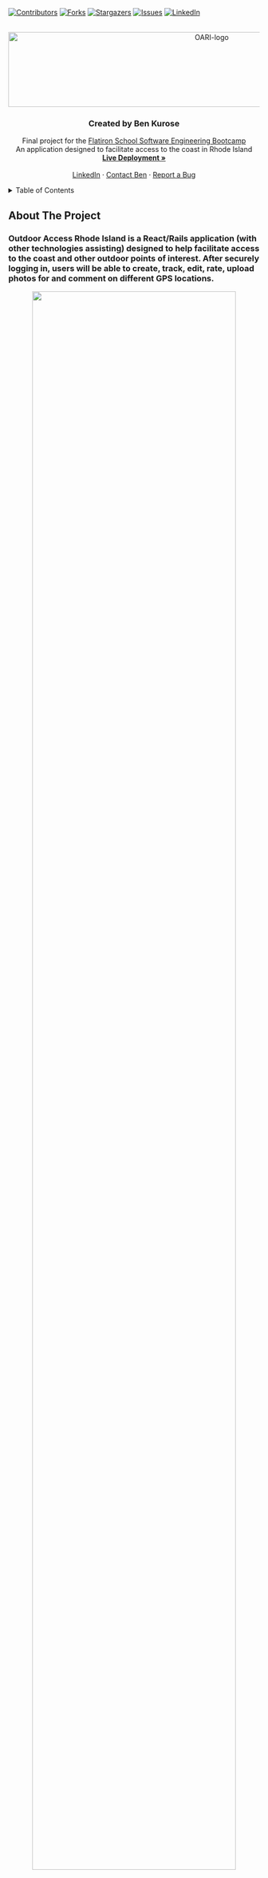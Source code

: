  <!-- Improved compatibility of back to top link: See: https://github.com/othneildrew/Best-README-Template/pull/73 -->
<a id="readme-top"></a>
<!--
*** Thanks for checking out the Best-README-Template. If you have a suggestion
*** that would make this better, please fork the repo and create a pull request
*** or simply open an issue with the tag "enhancement".
*** Don't forget to give the project a star!
*** Thanks again! Now go create something AMAZING! :D
-->



<!-- PROJECT SHIELDS -->
<!--
*** I'm using markdown "reference style" links for readability.
*** Reference links are enclosed in brackets [ ] instead of parentheses ( ).
*** See the bottom of this document for the declaration of the reference variables
*** for contributors-url, forks-url, etc. This is an optional, concise syntax you may use.
*** https://www.markdownguide.org/basic-syntax/#reference-style-links
-->
[![Contributors][contributors-shield]][contributors-url]
[![Forks][forks-shield]][forks-url]
[![Stargazers][stars-shield]][stars-url]
[![Issues][issues-shield]][issues-url]
[![LinkedIn][linkedin-shield]][linkedin-url]



<!-- PROJECT LOGO -->
<br />
<div align="center">
  <a href="https://github.com/bkurose/outdoor_access_ri">
    <img src="https://i.ibb.co/2KnPSt4/OARI-logo.jpg" alt="OARI-logo" width="800" height="150">
  </a>

<h3 align="center">Created by Ben Kurose</h3>

  <p align="center">
    Final project for the <a href="https://flatironschool.com/courses/coding-bootcamp/">Flatiron School Software Engineering Bootcamp</a><br />An application designed to facilitate access to the coast in Rhode Island
    <br />
    <a href="https://outdoor-access-ri.onrender.com/"><strong>Live Deployment »</strong></a>
    <br />
    <br />
    <a href="https://www.linkedin.com/in/benjamin-kurose/">LinkedIn</a>
    ·
    <a href="mailto:ben.kurose@gmail.com">Contact Ben</a>
    ·
    <a href="https://github.com/bkurose/outdoor_access_ri/issues">Report a Bug</a>
  </p>
</div>



<!-- TABLE OF CONTENTS -->
<details>
  <summary>Table of Contents</summary>
  <ol>
    <li>
      <a href="#about-the-project">About The Project</a>
      <ul>
        <li><a href="#technologies-used">Technologies Used</a></li>
      </ul>
    </li>
    <li>
      <a href="#usage">Usage</a>
      <ul>
        <li><a href="#loginlogout">Login/Logout</a></li>
        <li><a href="#creating-a-new-place">Create a New Place</a></li>
        <li><a href="#view-existing-places">View Existing Places</a></li>
        <li><a href="#comment-rate-and-upload-photos">Comment, Rate and Upload Photos</a></li>
      </ul>
    </li>
    <li>
      <a href="#getting-started">Getting Started</a>
    </li>
        <li><a href="#roadmap">Roadmap</a></li>
    <li><a href="#contributing">Contributing</a></li>
    <li><a href="#license">License</a></li>
    <li><a href="#contact">Contact</a></li>
    <li><a href="#acknowledgments">Acknowledgments</a></li>
  </ol>
</details>



<!-- ABOUT THE PROJECT -->
## About The Project

<h3>Outdoor Access Rhode Island is a React/Rails application (with other technologies assisting) designed to help facilitate access to the coast and other outdoor points of interest. After securely logging in, users will be able to create, track, edit, rate, upload photos for and comment on different GPS locations. </h3>

<div style="text-align:center">

<img src="https://s3.gifyu.com/images/ezgif.com-gif-maker-1e9df2716c348c2c8.gif" width="90%"/>
<br />
<p>(note: this is a .gif animation, if image is not moving you can change your GitHub accessibility setting to allow animation)</p>

</div>

<!--Here's a blank template to get started: To avoid retyping too much info. Do a search and replace with your text editor for the following: `github_username`, `repo_name`, `twitter_handle`, `linkedin_username`, `email_client`, `email`, `project_title`, `project_description` -->

<p align="right">(<a href="#readme-top">back to top</a>)</p>



### Technologies Used

* [![HTML 5][HTML5]][HTML5-url]
* [![CSS 3][CSS3]][CSS3-url]
* [![JavaScript][JavaScript.com]][JavaScript-url]
* [![React][React.js]][React-url]
* [![React Router][ReactRouter.js]][ReactRouter-url]
* [![Ruby][Ruby]][Ruby-url]
* [![Ruby on Rails][Rails]][Rails-url]
* [![Bootstrap][Bootstrap.com]][Bootstrap-url]
* [![Leaflet for React][Leaflet]][Leaflet-url]
* [![Redux][Redux.js]][Redux-url]
* [![PostgreSQL][Postgres]][Postgres-url]
* [![Render][Render.io]][Render-url]


<p align="right">(<a href="#readme-top">back to top</a>)</p>


<!-- USAGE EXAMPLES -->
## Usage

Use this space to show useful examples of how a project can be used. Additional screenshots, code examples and demos work well in this space. You may also link to more resources.


<p align="right">(<a href="#readme-top">back to top</a>)</p>

### Login/Logout

### Creating a New Place

### View Existing Places

### Comment, Rate, and Upload Photos


<!-- GETTING STARTED -->
## Getting Started

This is an example of how you may give instructions on setting up your project locally.
To get a local copy up and running follow these simple example steps.

### Prerequisites

This is an example of how to list things you need to use the software and how to install them.
* npm
  ```sh
  npm install npm@latest -g
  ```

### Installation

1. Get a free API Key at [https://example.com](https://example.com)
2. Clone the repo
   ```sh
   git clone https://github.com/bkurose/outdoor_access_ri.git
   ```
3. Install NPM packages
   ```sh
   npm install
   ```
4. Enter your API in `config.js`
   ```js
   const API_KEY = 'ENTER YOUR API';
   ```

<p align="right">(<a href="#readme-top">back to top</a>)</p>







<!-- ROADMAP -->
## Roadmap

- [ ] Feature 1
- [ ] Feature 2
- [ ] Feature 3
    - [ ] Nested Feature

See the [open issues](https://github.com/bkurose/outdoor_access_ri/issues) for a full list of proposed features (and known issues).

<p align="right">(<a href="#readme-top">back to top</a>)</p>



<!-- CONTRIBUTING -->
## Contributing

Contributions are what make the open source community such an amazing place to learn, inspire, and create. Any contributions you make are **greatly appreciated**.

If you have a suggestion that would make this better, please fork the repo and create a pull request. You can also simply open an issue with the tag "enhancement".
Don't forget to give the project a star! Thanks again!

1. Fork the Project
2. Create your Feature Branch (`git checkout -b feature/AmazingFeature`)
3. Commit your Changes (`git commit -m 'Add some AmazingFeature'`)
4. Push to the Branch (`git push origin feature/AmazingFeature`)
5. Open a Pull Request

<p align="right">(<a href="#readme-top">back to top</a>)</p>



<!-- LICENSE -->
## License

Distributed under the MIT License. See `LICENSE.txt` for more information.

<p align="right">(<a href="#readme-top">back to top</a>)</p>



<!-- CONTACT -->
## Contact

Your Name - [@twitter_handle](https://twitter.com/twitter_handle) - email@email_client.com

Project Link: [https://github.com/bkurose/outdoor_access_ri](https://github.com/bkurose/outdoor_access_ri)

<p align="right">(<a href="#readme-top">back to top</a>)</p>



<!-- ACKNOWLEDGMENTS -->
## Acknowledgments

* []()
* []()
* []()

<p align="right">(<a href="#readme-top">back to top</a>)</p>



<!-- MARKDOWN LINKS & IMAGES -->
<!-- https://www.markdownguide.org/basic-syntax/#reference-style-links -->
[contributors-shield]: https://img.shields.io/github/contributors/bkurose/outdoor_access_ri.svg?style=for-the-badge
[contributors-url]: https://github.com/bkurose/outdoor_access_ri/graphs/contributors
[forks-shield]: https://img.shields.io/github/forks/bkurose/outdoor_access_ri.svg?style=for-the-badge
[forks-url]: https://github.com/bkurose/outdoor_access_ri/network/members
[stars-shield]: https://img.shields.io/github/stars/bkurose/outdoor_access_ri.svg?style=for-the-badge
[stars-url]: https://github.com/bkurose/outdoor_access_ri/stargazers
[issues-shield]: https://img.shields.io/github/issues/bkurose/outdoor_access_ri.svg?style=for-the-badge
[issues-url]: https://github.com/bkurose/outdoor_access_ri/issues
[license-shield]: https://img.shields.io/github/license/bkurose/outdoor_access_ri.svg?style=for-the-badge
[license-url]: https://github.com/bkurose/outdoor_access_ri/blob/master/LICENSE.txt
[linkedin-shield]: https://img.shields.io/badge/-LinkedIn-black.svg?style=for-the-badge&logo=linkedin&colorB=555
[linkedin-url]: https://www.linkedin.com/in/benjamin-kurose/
[product-screenshot]: https://i.ibb.co/vqcw7h0/OARI-main-screenshot.jpg
[Ruby]: https://img.shields.io/badge/Ruby-CC342D?style=for-the-badge&logo=ruby&logoColor=white
[Ruby-url]: https://www.ruby-lang.org/en/
[React.js]: https://img.shields.io/badge/React-20232A?style=for-the-badge&logo=react&logoColor=61DAFB
[React-url]: https://reactjs.org/
[ReactRouter.js]: https://img.shields.io/badge/React_Router-CA4245?style=for-the-badge&logo=react-router&logoColor=white
[ReactRouter-url]: https://reactrouter.com/
[HTML5]: https://img.shields.io/badge/HTML5-E34F26?style=for-the-badge&logo=html5&logoColor=white
[HTML5-url]: https://html.com/html5/
[CSS3]: https://img.shields.io/badge/CSS3-1572B6?style=for-the-badge&logo=css3&logoColor=white
[CSS3-url]: https://www.w3.org/Style/CSS/Overview.en.html
[Rails]: https://img.shields.io/badge/Ruby_on_Rails-CC0000?style=for-the-badge&logo=ruby-on-rails&logoColor=white
[Rails-url]: https://rubyonrails.org/
[Bootstrap.com]: https://img.shields.io/badge/Bootstrap-563D7C?style=for-the-badge&logo=bootstrap&logoColor=white
[Bootstrap-url]: https://getbootstrap.com
[JavaScript.com]: https://img.shields.io/badge/JavaScript-323330?style=for-the-badge&logo=javascript&logoColor=F7DF1E
[JavaScript-url]: https://www.javascript.com/ 
[Leaflet]: https://img.shields.io/badge/Leaflet-199900?style=for-the-badge&logo=Leaflet&logoColor=white
[Leaflet-url]: https://leafletjs.com/ 
[Redux.js]: https://img.shields.io/badge/Redux-593D88?style=for-the-badge&logo=redux&logoColor=white
[Redux-url]: https://redux.js.org/ 
[Postgres]: https://img.shields.io/badge/PostgreSQL-316192?style=for-the-badge&logo=postgresql&logoColor=white
[Postgres-url]: https://www.postgresql.org/
[Render.io]: https://img.shields.io/badge/Render-46E3B7?style=for-the-badge&logo=render&logoColor=white
[Render-url]: https://render.com/